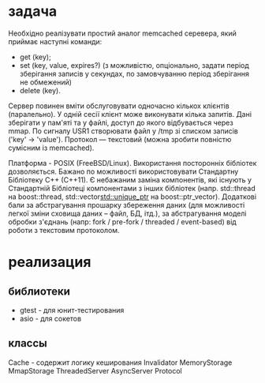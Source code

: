 # задача

Необхідно реалізувати простий аналог memcached серевера, який приймає наступні команди:
- get (key);
- set (key, value, expires?) (з можливістю, опціонально, задати період зберігання записів у секундах, по замовчуванню період зберігання не обмежений)
- delete (key).

Сервер повинен вміти обслуговувати одночасно кількох клієнтів (паралельно). У одній сесії клієнт може виконувати кілька запитів. Дані зберігати у пам'яті та у файлі, доступ до якого відбувається через  mmap. По сигналу USR1 створювати файл у /tmp зі списком записів ('key' -> 'value'). Протокол — текстовий (можна зробити повністю сумісним із  memcached).


Платформа - POSIX (FreeBSD/Linux). Використання посторонніх бібліотек дозволяється. Бажано по можливості використовувати Стандартну Бібліотеку С++ (С++11). Є небажаним заміна компонентів, які існують у Стандартній Бібліотеці компонентами з інших бібліотек (напр. std::thread на boost::thread, std::vector<std::unique_ptr> на boost::ptr_vector). Додаткові бали за абстрагування прошарку збереження даних (для можливості легкої зміни сховища даних – файл, БД, ітд.), за абстрагування моделі обробки з'єднань (напр: fork / pre-fork / threaded / event-based) від роботи з текстовим протоколом.

# реализация

## библиотеки
* gtest - для юнит-тестирования
* asio - для сокетов

## классы

Cache - содержит логику кеширования
Invalidator
MemoryStorage
MmapStorage
ThreadedServer
AsyncServer
Protocol
